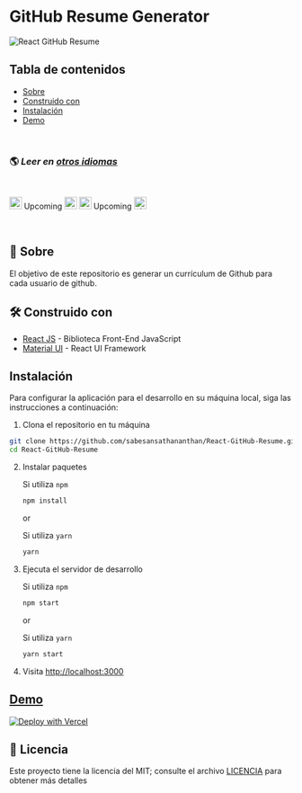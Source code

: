 # GitHub Resume Generator

![React GitHub Resume](../src/assets/readme/screenshot.png)

## Tabla de contenidos

- [Sobre](#sobre)
- [Construido con](#construido-con)
- [Instalación](#instalación)
- [Demo](#demo)

<br>

### 🌎 _Leer en [otros idiomas](./Translations.md)_

<br>

<kbd>[<img title="Deutsch" alt="Deutsch" src="https://cdn.staticaly.com/gh/hjnilsson/country-flags/master/svg/de.svg" width="22">](./translations/README.de.md)</kbd> Upcoming
<kbd>[<img title="Español" alt="Español" src="https://cdn.staticaly.com/gh/hjnilsson/country-flags/master/svg/es.svg" width="22">](./translations/README.es.md)</kbd>
<kbd>[<img title="Français" alt="Français" src="https://cdn.staticaly.com/gh/hjnilsson/country-flags/master/svg/fr.svg" width="22">](./translations/README.fr.md)</kbd> Upcoming
<kbd>[<img title="Shqip" alt="Shqip" src="https://cdn.staticaly.com/gh/hjnilsson/country-flags/master/svg/br.svg" width="22">](./translations/README.pt_br.md)</kbd>

<br>

## 🤔 Sobre

El objetivo de este repositorio es generar un currículum de Github para cada usuario de github.

## 🛠️ Construido con

- [React JS](https://reactjs.org/) - Biblioteca Front-End JavaScript
- [Material UI](https://material-ui.com/) - React UI Framework

## Instalación

Para configurar la aplicación para el desarrollo en su máquina local, siga las instrucciones a continuación:

1. Clona el repositorio en tu máquina

```bash
git clone https://github.com/sabesansathananthan/React-GitHub-Resume.git
cd React-GitHub-Resume
```

2. Instalar paquetes

   Si utiliza `npm`

   ```bash
   npm install
   ```

   or

   Si utiliza `yarn`

   ```bash
   yarn
   ```

3. Ejecuta el servidor de desarrollo

   Si utiliza `npm`

   ```bash
   npm start
   ```

   or

   Si utiliza `yarn`

   ```bash
   yarn start
   ```

4. Visita <http://localhost:3000>

## [Demo](https://react-github-resume.vercel.app/)

[![Deploy with Vercel](https://vercel.com/button)](https://vercel.com/new/git/external?repository-url=https://github.com/sabesansathananthan/React-GitHub-Resume)

## 📄 Licencia

Este proyecto tiene la licencia del MIT; consulte el archivo [LICENCIA](../LICENSE) para obtener más detalles
